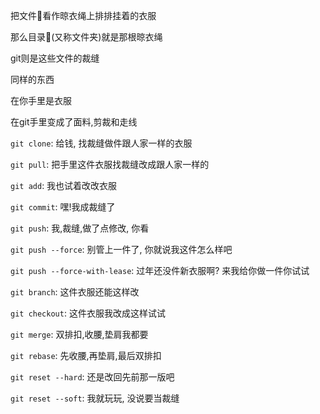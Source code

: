 把文件📃看作晾衣绳上排排挂着的衣服

那么目录📁(又称文件夹)就是那根晾衣绳

git则是这些文件的裁缝

同样的东西

在你手里是衣服

在git手里变成了面料,剪裁和走线

`git clone`: 给钱, 找裁缝做件跟人家一样的衣服

`git pull`: 把手里这件衣服找裁缝改成跟人家一样的

`git add`: 我也试着改改衣服

`git commit`: 嘿!我成裁缝了

`git push`: 我,裁缝,做了点修改, 你看

`git push --force`: 别管上一件了, 你就说我这件怎么样吧

`git push --force-with-lease`: 过年还没件新衣服啊? 来我给你做一件你试试

`git branch`: 这件衣服还能这样改

`git checkout`: 这件衣服我改成这样试试

`git merge`: 双排扣,收腰,垫肩我都要

`git rebase`: 先收腰,再垫肩,最后双排扣

`git reset --hard`: 还是改回先前那一版吧

`git reset --soft`: 我就玩玩, 没说要当裁缝

